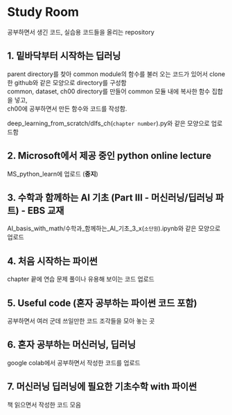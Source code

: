 # Study Room

공부하면서 생긴 코드, 실습용 코드들을 올리는 repository

## 1. 밑바닥부터 시작하는 딥러닝

parent directory를 찾아 common module의 함수를 불러 오는 코드가 있어서 clone한 github와 같은 모양으로 directory를 구성함  
common, dataset, ch00<number> directory를 만들어 common 모듈 내에 복사한 함수 집합을 넣고,  
ch00<number>에 공부하면서 만든 함수와 코드를 작성함.  

deep_learning_from_scratch/dlfs_ch(`chapter number`).py와 같은 모양으로 업로드함

## 2. Microsoft에서 제공 중인 python online lecture

MS_python_learn에 업로드 (**중지**)

## 3. 수학과 함께하는 AI 기초 (Part III - 머신러닝/딥러닝 파트) - EBS 교재

AI_basis_with_math/수학과_함께하는_AI_기초_3_x(`소단원`).ipynb와 같은 모양으로 업로드

## 4. 처음 시작하는 파이썬

chapter 끝에 연습 문제 풀이나 유용해 보이는 코드 업로드

## 5. Useful code (혼자 공부하는 파이썬 코드 포함)

공부하면서 여러 군데 쓰일만한 코드 조각들을 모아 놓는 곳  

## 6. 혼자 공부하는 머신러닝, 딥러닝

google colab에서 공부하면서 작성한 코드를 업로드

## 7. 머신러닝 딥러닝에 필요한 기초수학 with 파이썬

책 읽으면서 작성한 코드 모음
